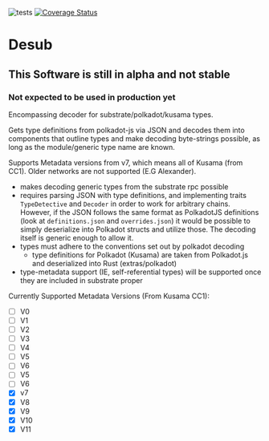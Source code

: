 ![tests](https://github.com/insipx/desub/workflows/Rust/badge.svg)
[![Coverage Status](https://coveralls.io/repos/github/insipx/desub/badge.svg?branch=master)](https://coveralls.io/github/insipx/desub?branch=master&service=github)
# Desub

## This Software is still in alpha and not stable
### Not expected to be used in production yet

Encompassing decoder for substrate/polkadot/kusama types.

Gets type definitions from polkadot-js via JSON and decodes them into components
that outline types and make decoding byte-strings possible, as long as the
module/generic type name are known. 

Supports Metadata versions from v7, which means all of Kusama (from CC1). Older networks are not supported (E.G Alexander).
   
   - makes decoding generic types from the substrate rpc possible
   - requires parsing JSON with type definitions, and implementing traits
      `TypeDetective` and `Decoder` in order to work for arbitrary chains.
      However, if the JSON follows the same format as PolkadotJS definitions
      (look at `definitions.json` and `overrides.json`) it would be possible to
      simply deserialize into Polkadot structs and utilize those. The decoding
      itself is generic enough to allow it.
   - types must adhere to the conventions set out by polkadot decoding
      - type definitions for Polkadot (Kusama) are taken from Polkadot.js and deserialized into Rust (extras/polkadot)
   - type-metadata support (IE, self-referential types) will be supported once
    they are included in substrate proper

Currently Supported Metadata Versions (From Kusama CC1):
- [ ] V0
- [ ] V1
- [ ] V2
- [ ] V3 
- [ ] V4
- [ ] V5
- [ ] V6
- [ ] V5
- [ ] V6
- [x] v7
- [x] V8
- [x] V9
- [x] V10
- [x] V11
